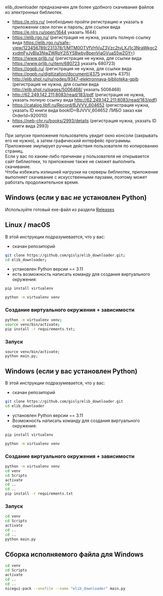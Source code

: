 elib_downloader предназначен для более удобного скачивания файлов из электронных библиотек.
- https://e.nlrs.ru/ (необходимо пройти регистрацию и указать в приложении свои логин и пароль; для ссылки вида https://e.nlrs.ru/open/1644 указать 1644)
- https://elib.rgo.ru/ (регистрация не нужна, указать полную ссылку вида https://elib.rgo.ru/safe-view/123456789/231378/1/MTM0OTVfVHVuZ3Vzc2tvLXJ1c3NraWkgc2xvdmFyJyBla3NwZWRpY2l5YSBwbyBpenVjaGVuaS5wZGY=)
- https://www.prlib.ru/ (регистрация не нужна, для ссылки вида https://www.prlib.ru/item/680723 указать 680723)
- https://pgpb.ru/ (регистрация не нужна, для ссылки вида https://pgpb.ru/digitization/document/4375 указать 4375)
- http://elib.shpl.ru/ru/nodes/9347-elektronnaya-biblioteka-gpib (регистрация не нужна, для ссылки вида http://elib.shpl.ru/pages/5006468/ указать 5006468)
- http://62.249.142.211:8083/read/183/pdf (регистрация не нужна, указать полную ссылку вида http://62.249.142.211:8083/read/183/pdf)
- https://catalog.libfl.ru/Record/BJVVV_604652 (регистрация нужна, указать ID книги вида bookID=BJVVV_604652 ЛИБО заказ как OrderId=920010)
- https://neb-chr.ru/books/2993/details (регистрация нужна, указать ID книги вида 2993)

При запуске приложения пользователь увидит окно консоли (закрывать его не нужно), а затем графический интерфейс программы.  
Приложение эмулирует ручные действия пользователя по копированию страниц.  
Если у вас по каким-либо причинам у пользователя не открывается сайт библиотеки, то приложение также не сможет выполнить скачивание.  
Чтобы избежать излишней нагрузки на серверы библиотек, приложение выполняет скачивание с искусственными паузами, поэтому может работать продолжительное время.

## Windows (если у вас *не* установлен Python)

Используйте готовый exe-файл из раздела [Releases](https://github.com/gisly/elib_downloader/releases)

## Linux / macOS
В этой инструкции подразумевается, что у вас:
- скачан репозиторий 
```sh
git clone https://github.com/gisly/elib_downloader.git;
cd elib_downloader;
```
- установлен Python версии == 3.11
- есть возможность написать команду для создания виртуального окружения:
```sh
pip install virtualenv
```
```sh
python -m virtualenv venv
```


### Создание виртуального окружения + зависимости
```sh
python -m virtualenv venv;
source venv/bin/activate;
pip install -r requirements.txt;
```
### Запуск
```
source venv/bin/activate;
python main.py;
```


## Windows (если у вас установлен Python)
В этой инструкции подразумевается, что у вас:
- скачан репозиторий 
```sh
git clone https://github.com/gisly/elib_downloader.git
cd elib_downloader
```
- установлен Python версии == 3.11
- Возможность написать команду для создания виртуального окружения:
```sh
pip install virtualenv
```
```sh
python -m virtualenv venv
```

### Создание виртуального окружения + зависимости
```sh
python -m virtualenv venv
cd venv
cd Scripts
activate
cd ..
cd ..
pip install -r requirements.txt
```

### Запуск
```sh
cd venv
cd Scripts
activate
cd ..
cd ..
python main.py
```

##  Сборка исполняемого файла для Windows
```sh
cd venv
cd Scripts
activate
cd ..
cd ..
nicegui-pack --onefile --name "elib_downloader" main.py
```